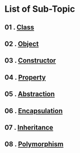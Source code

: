 # List of Sub-Topic

## 01 . [**Class**](https://github.com/nayanR3/SkillMineCodes/tree/master/SkillMineCodes/OOPS/Class)

## 02 . [**Object**](https://github.com/nayanR3/SkillMineCodes/tree/master/SkillMineCodes/OOPS/Object)

## 03 . [**Constructor**](https://github.com/nayanR3/SkillMineCodes/tree/master/SkillMineCodes/OOPS/Constructor)

## 04 . [**Property**](https://github.com/nayanR3/SkillMineCodes/tree/master/SkillMineCodes/OOPS/Property)

## 05 . [**Abstraction**](https://github.com/nayanR3/SkillMineCodes/tree/master/SkillMineCodes/OOPS/Abstraction)

## 06 . [**Encapsulation**](https://github.com/nayanR3/SkillMineCodes/tree/master/SkillMineCodes/OOPS/Encapsulation)

## 07 . [**Inheritance**](https://github.com/nayanR3/SkillMineCodes/tree/master/SkillMineCodes/OOPS/Inheritance)

## 08 . [**Polymorphism**](https://github.com/nayanR3/SkillMineCodes/tree/master/SkillMineCodes/OOPS/Polymorphism)